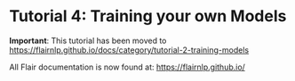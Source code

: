 # Tutorial 4: Training your own Models

**Important**: This tutorial has been moved to https://flairnlp.github.io/docs/category/tutorial-2-training-models

All Flair documentation is now found at: https://flairnlp.github.io/
